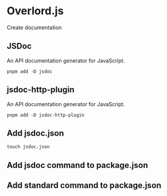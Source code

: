 # Overlord.js
Create documentation

## JSDoc
An API documentation generator for JavaScript. 
```
pnpm add -D jsdoc
```
## jsdoc-http-plugin
An API documentation generator for JavaScript. 
```
pnpm add -D jsdoc-http-plugin
```
## Add jsdoc.json
```
touch jsdoc.json
```
## Add jsdoc command to package.json
## Add standard command to package.json
